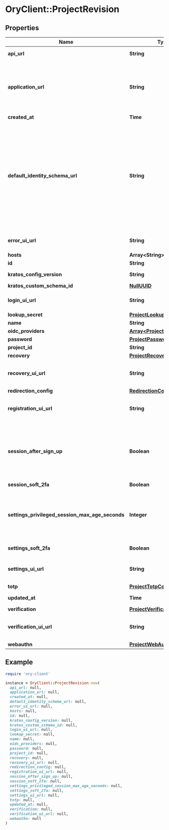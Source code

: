 # OryClient::ProjectRevision

## Properties

| Name | Type | Description | Notes |
| ---- | ---- | ----------- | ----- |
| **api_url** | **String** | The Project API URL  The URL where the Project&#39;s APIs are available. |  |
| **application_url** | **String** | Your Application URL  The URL where your application is available. Your users will be redirected to this URL when they successfully complete a login, logout, verification, recovery, or registration flow.  More fine-grained redirection patterns are available for the individual flows. |  |
| **created_at** | **Time** | The Project&#39;s Revision Creation Date | [readonly] |
| **default_identity_schema_url** | **String** | Default Identity Schema URL  This represents your Ory Kratos Default Identity Schema. It is your identity&#39;s default schema. This allows setting custom fields such as \&quot;address\&quot;, specifying whether you want to log in using email or a username, and more. For more information on this topic, please check out the identity documentation.  The value of this field can be either any \&quot;https://\&quot; URL - for example a file hosted at GitHub, or a &#x60;preset://&#x60;-prefixed string. Available profiles are:  profile://email profile://username |  |
| **error_ui_url** | **String** | Self-Service Error UI URL  Sets the UI URL for the error UI. If left empty, this will use Ory&#39;s hosted pages. | [optional] |
| **hosts** | **Array&lt;String&gt;** |  |  |
| **id** | **String** |  |  |
| **kratos_config_version** | **String** | The Project&#39;s Kratos Config Version | [optional][readonly] |
| **kratos_custom_schema_id** | [**NullUUID**](NullUUID.md) |  | [optional] |
| **login_ui_url** | **String** | Self-Service Login UI URL  Sets the UI URL for the login UI. If left empty, this will use Ory&#39;s hosted pages. | [optional] |
| **lookup_secret** | [**ProjectLookupSecretConfig**](ProjectLookupSecretConfig.md) |  | [optional] |
| **name** | **String** | The project&#39;s name. |  |
| **oidc_providers** | [**Array&lt;ProjectOidcConfig&gt;**](ProjectOidcConfig.md) |  | [optional] |
| **password** | [**ProjectPasswordConfig**](ProjectPasswordConfig.md) |  | [optional] |
| **project_id** | **String** |  |  |
| **recovery** | [**ProjectRecoveryConfig**](ProjectRecoveryConfig.md) |  | [optional] |
| **recovery_ui_url** | **String** | Self-Service Login UI URL  Sets the UI URL for the recovery UI. If left empty, this will use Ory&#39;s hosted pages. | [optional] |
| **redirection_config** | [**RedirectionConfig**](RedirectionConfig.md) |  | [optional] |
| **registration_ui_url** | **String** | Self-Service Login UI URL  Sets the UI URL for the registration UI. If left empty, this will use Ory&#39;s hosted pages. | [optional] |
| **session_after_sign_up** | **Boolean** | Issue Session after Sign Up  If set to true, users will receive a session after they successfully signed up. Enabling this option allows account enumeration during registration flows. Read more: https://www.ory.sh/kratos/docs/self-service/flows/user-registration#successful-registration |  |
| **session_soft_2fa** | **Boolean** | Enable Soft 2FA for Login Sessions | [optional] |
| **settings_privileged_session_max_age_seconds** | **Integer** | Duration in Seconds of how long a Session is Privileged  Defines how long a session is considered privileged in seconds. If the session&#39;s authenticated_at is older than the value specified here, the user needs to re-authenticate to perform certain actions (e.g. password change). | [optional] |
| **settings_soft_2fa** | **Boolean** | Enable Soft 2FA for Self-Service Settings Flows | [optional] |
| **settings_ui_url** | **String** | Self-Service Settings UI URL  Sets the UI URL for the settings UI. If left empty, this will use Ory&#39;s hosted pages. | [optional] |
| **totp** | [**ProjectTotpConfig**](ProjectTotpConfig.md) |  | [optional] |
| **updated_at** | **Time** | Last Time Project&#39;s Revision was Updated | [readonly] |
| **verification** | [**ProjectVerificationConfig**](ProjectVerificationConfig.md) |  | [optional] |
| **verification_ui_url** | **String** | Self-Service Login UI URL  Sets the UI URL for the verification UI. If left empty, this will use Ory&#39;s hosted pages. | [optional] |
| **webauthn** | [**ProjectWebAuthnConfig**](ProjectWebAuthnConfig.md) |  | [optional] |

## Example

```ruby
require 'ory-client'

instance = OryClient::ProjectRevision.new(
  api_url: null,
  application_url: null,
  created_at: null,
  default_identity_schema_url: null,
  error_ui_url: null,
  hosts: null,
  id: null,
  kratos_config_version: null,
  kratos_custom_schema_id: null,
  login_ui_url: null,
  lookup_secret: null,
  name: null,
  oidc_providers: null,
  password: null,
  project_id: null,
  recovery: null,
  recovery_ui_url: null,
  redirection_config: null,
  registration_ui_url: null,
  session_after_sign_up: null,
  session_soft_2fa: null,
  settings_privileged_session_max_age_seconds: null,
  settings_soft_2fa: null,
  settings_ui_url: null,
  totp: null,
  updated_at: null,
  verification: null,
  verification_ui_url: null,
  webauthn: null
)
```

